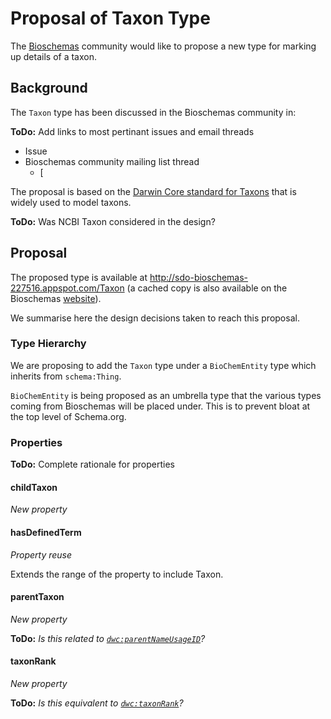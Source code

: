 # Proposal of Taxon Type

The [Bioschemas](https://bioschemas.org) community would like to propose a new type for marking up details of a taxon. 

## Background

The `Taxon` type has been discussed in the Bioschemas community in:

**ToDo:** Add links to most pertinant issues and email threads

- Issue
- Bioschemas community mailing list thread
  - [

The proposal is based on the [Darwin Core standard for Taxons](https://dwc.tdwg.org/terms/#taxon) that is widely used to model taxons.

**ToDo:** Was NCBI Taxon considered in the design?

## Proposal

The proposed type is available at http://sdo-bioschemas-227516.appspot.com/Taxon (a cached copy is also available on the Bioschemas [website](https://bioschemas.org/types/Taxon/)).

We summarise here the design decisions taken to reach this proposal.

### Type Hierarchy

We are proposing to add the `Taxon` type under a `BioChemEntity` type which inherits from `schema:Thing`.

`BioChemEntity` is being proposed as an umbrella type that the various types coming from Bioschemas will be placed under. This is to prevent bloat at the top level of Schema.org.

### Properties

**ToDo:** Complete rationale for properties 

#### childTaxon

*New property*



#### hasDefinedTerm

*Property reuse*

Extends the range of the property to include Taxon.

#### parentTaxon

*New property*

**ToDo:** *Is this related to [`dwc:parentNameUsageID`](https://dwc.tdwg.org/terms/#dwc:parentNameUsageID)?*

#### taxonRank

*New property*

**ToDo:** *Is this equivalent to [`dwc:taxonRank`](https://dwc.tdwg.org/terms/#dwc:taxonRank)?*

